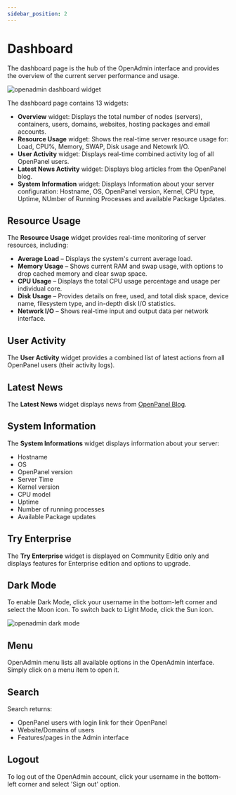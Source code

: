 ```yaml
---
sidebar_position: 2
---
```


# Dashboard

The dashboard page is the hub of the OpenAdmin interface and provides the overview of the current server performance and usage.

![openadmin dashboard widget](/img/admin/dashboard/openadmin_dashboard_widget.gif)

The dashboard page contains 13 widgets:

- **Overview** widget: Displays the total number of nodes (servers), containers, users, domains, websites, hosting packages and email accounts.
- **Resource Usage** widget: Shows the real-time server resource usage for: Load, CPU%, Memory, SWAP, Disk usage and Netowrk I/O.
- **User Activity** widget: Displays real-time combined activity log of all OpenPanel users.
- **Latest News Activity** widget: Displays blog articles from the OpenPanel blog.
- **System Information** widget: Displays Information about your server configuration: Hostname, OS, OpenPanel version, Kernel, CPU type, Uptime, NUmber of Running Processes and available Package Updates.

## Resource Usage

The **Resource Usage** widget provides real-time monitoring of server resources, including:

* **Average Load** – Displays the system's current average load.
* **Memory Usage** – Shows current RAM and swap usage, with options to drop cached memory and clear swap space.
* **CPU Usage** – Displays the total CPU usage percentage and usage per individual core.
* **Disk Usage** – Provides details on free, used, and total disk space, device name, filesystem type, and in-depth disk I/O statistics.
* **Network I/O** – Shows real-time input and output data per network interface.

## User Activity

The **User Activity** widget provides a combined list of latest actions from all OpenPanel users (their activity logs).

## Latest News

The **Latest News** widget displays news from [OpenPanel Blog](https://openpanel.com/blog).

## System Information

The **System Informations** widget displays information about your server:

- Hostname
- OS
- OpenPanel version
- Server Time
- Kernel version
- CPU model
- Uptime
- Number of running processes
- Available Package updates

## Try Enterprise

The **Try Enterprise** widget is displayed on Community Editio only and displays features for Enterprise edition and options to upgrade.



## Dark Mode

To enable Dark Mode, click your username in the bottom-left corner and select the Moon icon. To switch back to Light Mode, click the Sun icon.

![openadmin dark mode](/img/admin/dashboard/openadmin_dark_mode_toggle.gif)

## Menu

OpenAdmin menu lists all available options in the OpenAdmin interface. Simply click on a menu item to open it.

## Search

Search returns:

- OpenPanel users with login link for their OpenPanel
- Website/Domains of users
- Features/pages in the Admin interface


## Logout

To log out of the OpenAdmin account, click your username in the bottom-left corner and select 'Sign out' option.
